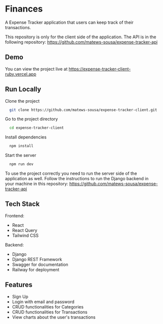
# Finances

A Expense Tracker application that users can keep track of their transactions.

This repository is only for the client side of the application. The API is in the following repository: https://github.com/matews-sousa/expense-tracker-api
## Demo

You can view the project live at https://expense-tracker-client-ruby.vercel.app
## Run Locally

Clone the project

```bash
  git clone https://github.com/matews-sousa/expense-tracker-client.git
```

Go to the project directory

```bash
  cd expense-tracker-client
```

Install dependencies

```bash
  npm install
```

Start the server

```bash
  npm run dev
```

To use the project correctly you need to run the server side of the application as well. Follow the instructions to run the Django backend in your machine in this repository: https://github.com/matews-sousa/expense-tracker-api


## Tech Stack

Frontend:
- React
- React Query
- Tailwind CSS

Backend:
- Django
- Django REST Framework
- Swagger for documentation
- Railway for deployment
## Features

- Sign Up
- Login with email and password
- CRUD functionalities for Categories
- CRUD functionalities for Transactions
- View charts about the user's transactions


